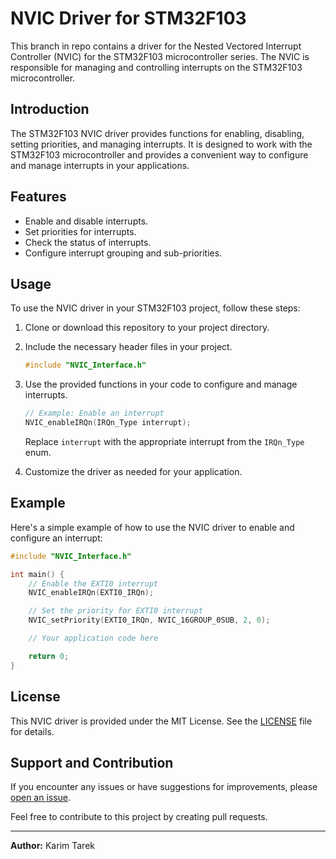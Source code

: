 


# NVIC Driver for STM32F103

This branch in repo contains a driver for the Nested Vectored Interrupt Controller (NVIC) for the STM32F103 microcontroller series. The NVIC is responsible for managing and controlling interrupts on the STM32F103 microcontroller.

## Introduction

The STM32F103 NVIC driver provides functions for enabling, disabling, setting priorities, and managing interrupts. It is designed to work with the STM32F103 microcontroller and provides a convenient way to configure and manage interrupts in your applications.

## Features

- Enable and disable interrupts.
- Set priorities for interrupts.
- Check the status of interrupts.
- Configure interrupt grouping and sub-priorities.

## Usage

To use the NVIC driver in your STM32F103 project, follow these steps:

1. Clone or download this repository to your project directory.

2. Include the necessary header files in your project.

   ```c
   #include "NVIC_Interface.h"
   ```

3. Use the provided functions in your code to configure and manage interrupts.

   ```c
   // Example: Enable an interrupt
   NVIC_enableIRQn(IRQn_Type interrupt);
   ```

   Replace `interrupt` with the appropriate interrupt from the `IRQn_Type` enum.

4. Customize the driver as needed for your application.




## Example

Here's a simple example of how to use the NVIC driver to enable and configure an interrupt:

```c
#include "NVIC_Interface.h"

int main() {
    // Enable the EXTI0 interrupt
    NVIC_enableIRQn(EXTI0_IRQn);

    // Set the priority for EXTI0 interrupt
    NVIC_setPriority(EXTI0_IRQn, NVIC_16GROUP_0SUB, 2, 0);

    // Your application code here

    return 0;
}
```

## License

This NVIC driver is provided under the MIT License. See the [LICENSE](LICENSE) file for details.

## Support and Contribution

If you encounter any issues or have suggestions for improvements, please [open an issue](https://github.com/karim029/STM32F103/issues).

Feel free to contribute to this project by creating pull requests.


------

**Author:** Karim Tarek

